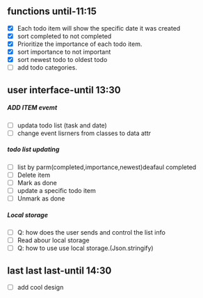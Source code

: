## functions until-11:15

- [x] Each todo item will show the specific date it was created
- [x] sort completed to not completed
- [x] Prioritize the importance of each todo item.
- [x] sort importance to not important
- [x] sort newest todo to oldest todo
- [ ] add todo categories.

## user interface-until 13:30

##### ADD ITEM evemt

- [ ] updata todo list (task and date)
- [ ] change event lisrners from classes to data attr

##### todo list updating

- [ ] list by parm(completed,importance,newest)deafaul completed
- [ ] Delete item
- [ ] Mark as done
- [ ] update a specific todo item
- [ ] Unmark as done

##### Local storage

- [ ] Q: how does the user sends and control the list info
- [ ] Read abour local storage
- [ ] Q: how to use use local storage.(Json.stringify)

## last last last-until 14:30

- [ ] add cool design
